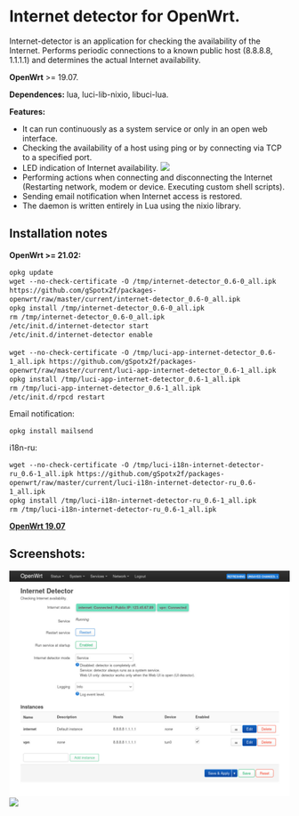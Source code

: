 # Internet detector for OpenWrt.
Internet-detector is an application for checking the availability of the Internet. Performs periodic connections to a known public host (8.8.8.8, 1.1.1.1) and determines the actual Internet availability.

**OpenWrt** >= 19.07.

**Dependences:** lua, luci-lib-nixio, libuci-lua.

**Features:**
 - It can run continuously as a system service or only in an open web interface.
 - Checking the availability of a host using ping or by connecting via TCP to a specified port.
 - LED indication of Internet availability.
![](https://github.com/gSpotx2f/luci-app-internet-detector/blob/master/screenshots/internet-led.jpg)
 - Performing actions when connecting and disconnecting the Internet (Restarting network, modem or device. Executing custom shell scripts).
 - Sending email notification when Internet access is restored.
 - The daemon is written entirely in Lua using the nixio library.

## Installation notes

**OpenWrt >= 21.02:**

    opkg update
    wget --no-check-certificate -O /tmp/internet-detector_0.6-0_all.ipk https://github.com/gSpotx2f/packages-openwrt/raw/master/current/internet-detector_0.6-0_all.ipk
    opkg install /tmp/internet-detector_0.6-0_all.ipk
    rm /tmp/internet-detector_0.6-0_all.ipk
    /etc/init.d/internet-detector start
    /etc/init.d/internet-detector enable

    wget --no-check-certificate -O /tmp/luci-app-internet-detector_0.6-1_all.ipk https://github.com/gSpotx2f/packages-openwrt/raw/master/current/luci-app-internet-detector_0.6-1_all.ipk
    opkg install /tmp/luci-app-internet-detector_0.6-1_all.ipk
    rm /tmp/luci-app-internet-detector_0.6-1_all.ipk
    /etc/init.d/rpcd restart

Email notification:

	opkg install mailsend

i18n-ru:

    wget --no-check-certificate -O /tmp/luci-i18n-internet-detector-ru_0.6-1_all.ipk https://github.com/gSpotx2f/packages-openwrt/raw/master/current/luci-i18n-internet-detector-ru_0.6-1_all.ipk
    opkg install /tmp/luci-i18n-internet-detector-ru_0.6-1_all.ipk
    rm /tmp/luci-i18n-internet-detector-ru_0.6-1_all.ipk

**[OpenWrt 19.07](https://github.com/gSpotx2f/luci-app-internet-detector/tree/19.07)**

## Screenshots:

![](https://github.com/gSpotx2f/luci-app-internet-detector/blob/master/screenshots/01.jpg)
![](https://github.com/gSpotx2f/luci-app-internet-detector/blob/master/screenshots/02.jpg)
